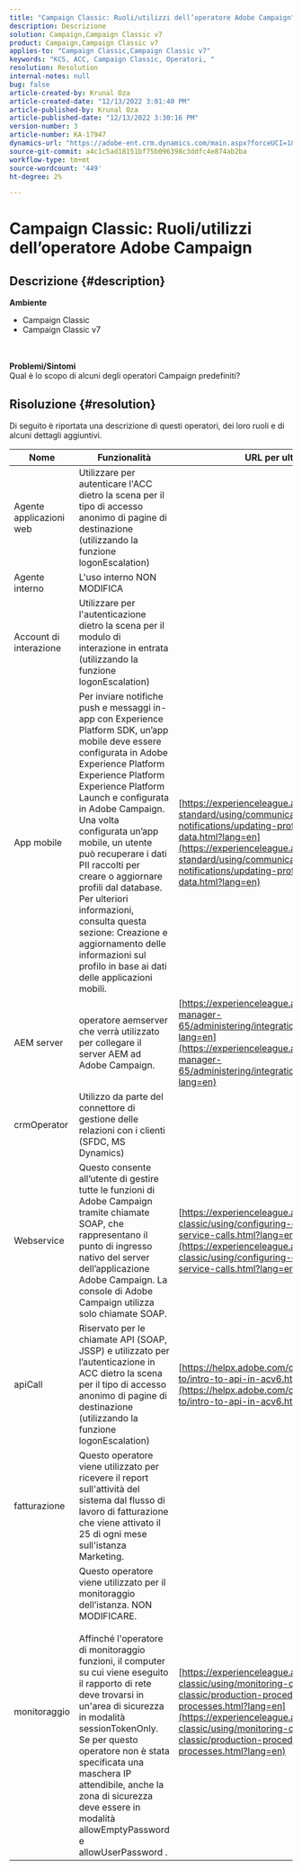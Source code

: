 ```yaml
---
title: "Campaign Classic: Ruoli/utilizzi dell’operatore Adobe Campaign"
description: Descrizione
solution: Campaign,Campaign Classic v7
product: Campaign,Campaign Classic v7
applies-to: "Campaign Classic,Campaign Classic v7"
keywords: "KCS, ACC, Campaign Classic, Operatori, "
resolution: Resolution
internal-notes: null
bug: false
article-created-by: Krunal Oza
article-created-date: "12/13/2022 3:01:40 PM"
article-published-by: Krunal Oza
article-published-date: "12/13/2022 3:30:16 PM"
version-number: 3
article-number: KA-17947
dynamics-url: "https://adobe-ent.crm.dynamics.com/main.aspx?forceUCI=1&pagetype=entityrecord&etn=knowledgearticle&id=bc0e3f0b-f77a-ed11-81ac-6045bd006b3d"
source-git-commit: a4c1c5ad18151bf75b096398c3ddfc4e874ab2ba
workflow-type: tm+mt
source-wordcount: '449'
ht-degree: 2%

---
```


# Campaign Classic: Ruoli/utilizzi dell’operatore Adobe Campaign

## Descrizione {#description}

<b>Ambiente</b>
- Campaign Classic
- Campaign Classic v7

<br> <br><b>Problemi/Sintomi</b><br>Qual è lo scopo di alcuni degli operatori Campaign predefiniti?

## Risoluzione {#resolution}


Di seguito è riportata una descrizione di questi operatori, dei loro ruoli e di alcuni dettagli aggiuntivi.


| <b>Nome</b> | <b>Funzionalità</b> | <b>URL per ulteriori dettagli</b> |
| --- | --- | --- |
| Agente applicazioni web | Utilizzare per autenticare l&#39;ACC dietro la scena per il tipo di accesso anonimo di pagine di destinazione (utilizzando la funzione logonEscalation) |   |
| Agente interno | L&#39;uso interno NON MODIFICA |   |
| Account di interazione | Utilizzare per l&#39;autenticazione dietro la scena per il modulo di interazione in entrata (utilizzando la funzione logonEscalation) |   |
| App mobile | Per inviare notifiche push e messaggi in-app con Experience Platform SDK, un’app mobile deve essere configurata in Adobe Experience Platform Experience Platform Experience Platform Launch e configurata in Adobe Campaign.<br>  Una volta configurata un’app mobile, un utente può recuperare i dati PII raccolti per creare o aggiornare profili dal database. Per ulteriori informazioni, consulta questa sezione: Creazione e aggiornamento delle informazioni sul profilo in base ai dati delle applicazioni mobili. | [https://experienceleague.adobe.com/docs/campaign-standard/using/communication-channels/push-notifications/updating-profile-with-mobile-app-data.html?lang=en](https://experienceleague.adobe.com/docs/campaign-standard/using/communication-channels/push-notifications/updating-profile-with-mobile-app-data.html?lang=en) |
| AEM server | operatore aemserver che verrà utilizzato per collegare il server AEM ad Adobe Campaign. | [https://experienceleague.adobe.com/docs/experience-manager-65/administering/integration/campaignonpremise.html?lang=en](https://experienceleague.adobe.com/docs/experience-manager-65/administering/integration/campaignonpremise.html?lang=en) |
| crmOperator | Utilizzo da parte del connettore di gestione delle relazioni con i clienti (SFDC, MS Dynamics) |   |
| Webservice | Questo consente all’utente di gestire tutte le funzioni di Adobe Campaign tramite chiamate SOAP, che rappresentano il punto di ingresso nativo del server dell’applicazione Adobe Campaign. La console di Adobe Campaign utilizza solo chiamate SOAP. | [https://experienceleague.adobe.com/docs/campaign-classic/using/configuring-campaign-classic/api/web-service-calls.html?lang=en](https://experienceleague.adobe.com/docs/campaign-classic/using/configuring-campaign-classic/api/web-service-calls.html?lang=en) |
| apiCall | Riservato per le chiamate API (SOAP, JSSP) e utilizzato per l’autenticazione in ACC dietro la scena per il tipo di accesso anonimo di pagine di destinazione (utilizzando la funzione logonEscalation) | [https://helpx.adobe.com/campaign/classic/how-to/intro-to-api-in-acv6.html](https://helpx.adobe.com/campaign/classic/how-to/intro-to-api-in-acv6.html) |
| fatturazione | Questo operatore viene utilizzato per ricevere il report sull&#39;attività del sistema dal flusso di lavoro di fatturazione che viene attivato il 25 di ogni mese sull&#39;istanza Marketing. |   |
| monitoraggio | Questo operatore viene utilizzato per il monitoraggio dell’istanza. NON MODIFICARE. <br><br>  Affinché l&#39;operatore di monitoraggio funzioni, il computer su cui viene eseguito il rapporto di rete deve trovarsi in un&#39;area di sicurezza in modalità sessionTokenOnly. Se per questo operatore non è stata specificata una maschera IP attendibile, anche la zona di sicurezza deve essere in modalità allowEmptyPassword e allowUserPassword . | [https://experienceleague.adobe.com/docs/campaign-classic/using/monitoring-campaign-classic/production-procedures/monitoring-processes.html?lang=en](https://experienceleague.adobe.com/docs/campaign-classic/using/monitoring-campaign-classic/production-procedures/monitoring-processes.html?lang=en) |



